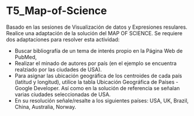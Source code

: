 # T5_Map-of-Science
Basado en las sesiones de Visualización de datos y Expresiones resulares. Realice una adaptación de la solución del MAP OF SCIENCE. 
Se requiere dos adaptaciones para resolver esta actividad:

* Buscar bibliografía de un tema de interés propio en la Página Web de PubMed,
* Realizar el minado de autores por país (en el ejemplo se encuentra realziado por las ciudades de USA). 
* Para asignar las ubicación geográfica de los centroides de cada país (latitud y longitud), utilice la tabla  Ubicación Geográfica de Países - Google Developer. Así como en la solución de referencia se señalan varias ciudades seleccionadas de USA. 
* En su resolución señale/resalte a los siguientes países: USA, UK, Brazil, China, Australia, Norway.  
